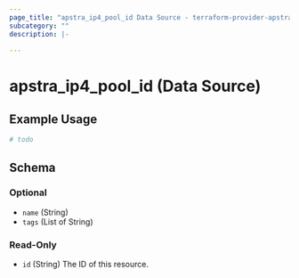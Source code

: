 ```yaml
---
page_title: "apstra_ip4_pool_id Data Source - terraform-provider-apstra"
subcategory: ""
description: |-
  
---
```


# apstra_ip4_pool_id (Data Source)



## Example Usage

```terraform
# todo
```

<!-- schema generated by tfplugindocs -->
## Schema

### Optional

- `name` (String)
- `tags` (List of String)

### Read-Only

- `id` (String) The ID of this resource.
